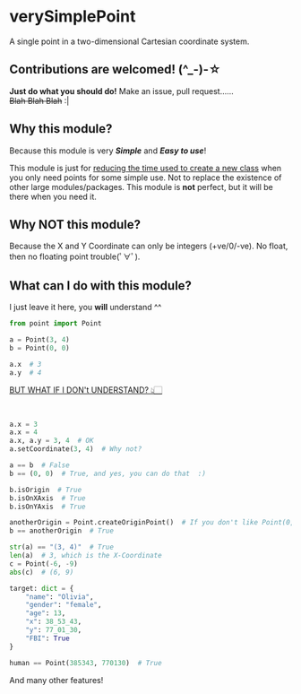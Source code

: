 # verySimplePoint
 A single point in a two-dimensional Cartesian coordinate system.



## Contributions are welcomed! (^_-)-☆
**Just do what you should do!** Make an issue, pull request......<br/>
~~Blah Blah Blah~~  :|


## Why this module?

Because this module is very ***Simple*** and ***Easy to use***!

This module is just for <u>reducing the time used to create a new class</u> when you only need points for some simple use.
Not to replace the existence of other large modules/packages. 
This module is **not** perfect, but it will be there when you need it.



## Why NOT this module?

Because the X and Y Coordinate can only be integers (+ve/0/-ve).
No float, then no floating point trouble(ﾟ∀ﾟ).



## What can I do with this module?

I just leave it here, you **will** understand ^^
```python
from point import Point

a = Point(3, 4)
b = Point(0, 0)

a.x  # 3
a.y  # 4
```
[BUT WHAT IF I DON't UNDERSTAND? 👆🏻](https://youtu.be/VYMdlCEDYvo)

<br/>

```python
a.x = 3
a.x = 4
a.x, a.y = 3, 4  # OK
a.setCoordinate(3, 4)  # Why not?
```

```python
a == b  # False
b == (0, 0)  # True, and yes, you can do that  :)

b.isOrigin  # True
b.isOnXAxis  # True
b.isOnYAxis  # True

anotherOrigin = Point.createOriginPoint()  # If you don't like Point(0, 0)
b == anotherOrigin  # True
```

```python
str(a) == "(3, 4)"  # True
len(a)  # 3, which is the X-Coordinate
c = Point(-6, -9)
abs(c)  # (6, 9)
```

```python
target: dict = {
    "name": "Olivia",
    "gender": "female",
    "age": 13,
    "x": 38_53_43,
    "y": 77_01_30,
    "FBI": True
}

human == Point(385343, 770130)  # True
```

<!--Ha ha ha I can now see your SOURCECODE I am a HACKER now!!!-->
<p title="Pls look at the source code yourself (￣ー￣)">And many other features!</p>